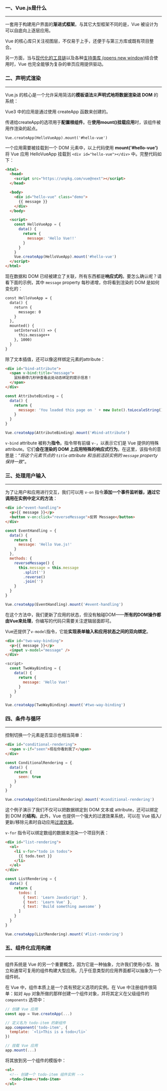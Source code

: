 ### 一、Vue.js是什么

---

一套用于构建用户界面的**渐进式框架**。与其它大型框架不同的是，Vue 被设计为可以自底向上逐层应用。

Vue 的核心库只关注视图层，不仅易于上手，还便于与第三方库或既有项目整合。

另一方面，当与[现代化的工具链](https://www.javascriptc.com/vue3js/guide/single-file-component.html)以及各种[支持类库 (opens new window)](https://github.com/vuejs/awesome-vue#components--libraries)结合使用时，Vue 也完全能够为复杂的单页应用提供驱动。



### 二、声明式渲染

---

Vue.js 的核心是一个允许采用简洁的**模板语法**来**声明式地将数据渲染进 DOM** 的系统：

Vue3 中的应用是通过使用 createApp 函数来创建的。

传递给createApp的选项用于**配置根组件**。在**使用mount()挂载应用**时，该组件被用作渲染的起点。

```vue
Vue.createApp(HelloVueApp).mount('#hello-vue')
```

一个应用需要被挂载到一个 DOM 元素中，以上代码使用 **mount('#hello-vue')** 将 Vue 应用 HelloVueApp 挂载到 `<div id="hello-vue"></div>` 中。完整代码如下：

```html
<html>
  <head>
    <script src="https://unpkg.com/vue@next"></script>
  </head>

  <body>
    <div id="hello-vue" class="demo">
      {{ message }}
    </div>
  </body>

  <script>
    const HelloVueApp = {
      data() {
        return {
          message: 'Hello Vue!!'
        }
      }
    }
    Vue.createApp(HelloVueApp).mount('#hello-vue')
  </script>
</html>
```

现在数据和 DOM 已经被建立了关联，所有东西都是**响应式的**。要怎么确认呢？请看下面的示例，其中 `message` property 每秒递增，你将看到渲染的 DOM 是如何变化的：

```html
const HelloVueApp = {
  data() {
    return {
      message: 0
    }
  },
  mounted() {
    setInterval(() => {
      this.message++
    }, 1000)
  }
}
```

除了文本插值，还可以像这样绑定元素的attribute：

```html
<div id="bind-attribute">
  <span v-bind:title="message">
    鼠标悬停几秒钟查看此处动态绑定的提示信息！
  </span>
</div>
```

```js
const AttributeBinding = {
  data() {
    return {
      message: 'You loaded this page on ' + new Date().toLocaleString()
    }
  }
}

Vue.createApp(AttributeBinding).mount('#bind-attribute')
```

`v-bind` attribute 被称为**指令**。指令带有前缀 `v-`，以表示它们是 Vue 提供的特殊 attribute。它们**会在渲染的 DOM 上应用特殊的响应式行为**。在这里，该指令的意思是：“*将这个元素节点的 `title` attribute 和当前活跃实例的 `message` property 保持一致*”。



### 三、处理用户输入

---

为了让用户和应用进行交互，我们可以用 `v-on` 指令**添加一个事件监听器，通过它调用在实例中定义的方法**：

```html
<div id="event-handling">
  <p>{{ message }}</p>
  <button v-on:click="reverseMessage">反转 Message</button>
</div>
```

```js
const EventHandling = {
  data() {
    return {
      message: 'Hello Vue.js!'
    }
  },
  methods: {
    reverseMessage() {
      this.message = this.message
        .split('')
        .reverse()
        .join('')
    }
  }
}

Vue.createApp(EventHandling).mount('#event-handling')
```

在这个方法中，我们更新了应用的状态，但没有触碰DOM——**所有的DOM操作都由Vue来处理**，你编写的代码只需要关注逻辑层面即可。

Vue还提供了`v-model`指令，它能**实现表单输入和应用状态之间的双向绑定**。

```html
<div id="two-way-binding">
  <p>{{ message }}</p>
  <input v-model="message" />
</div>
```

```js
<script>
  const TwoWayBinding = {
    data() {
      return {
        message: 'Hello Vue!'
      }
    }
  }

Vue.createApp(TwoWayBinding).mount('#two-way-binding')
```



### 四、条件与循环

---

控制切换一个元素是否显示也相当简单：

```html
<div id="conditional-rendering">
  <span v-if="seen">现在你看到我了</span>
</div>
```

```js
const ConditionalRendering = {
  data() {
    return {
      seen: true
    }
  }
}

Vue.createApp(ConditionalRendering).mount('#conditional-rendering')
```

这个例子演示了我们不仅可以把数据绑定到 DOM 文本或 attribute，还可以绑定到 DOM 的**结构**。此外，Vue 也提供一个强大的过渡效果系统，可以在 Vue 插入/更新/移除元素时自动应用[过渡效果](https://www.javascriptc.com/vue3js/guide/transitions-enterleave.html)。

`v-for` 指令可以绑定数组的数据来渲染一个项目列表：

```html
<div id="list-rendering">
  <ol>
    <li v-for="todo in todos">
      {{ todo.text }}
    </li>
  </ol>
</div>
```

```js
const ListRendering = {
  data() {
    return {
      todos: [
        { text: 'Learn JavaScript' },
        { text: 'Learn Vue' },
        { text: 'Build something awesome' }
      ]
    }
  }
}

Vue.createApp(ListRendering).mount('#list-rendering')
```



### 五、组件化应用构建

---

组件系统是 Vue 的另一个重要概念，因为它是一种抽象，允许我们使用小型、独立和通常可复用的组件构建大型应用。几乎任意类型的应用界面都可以抽象为一个组件树。

在 Vue 中，组件本质上是一个具有预定义选项的实例。在 Vue 中注册组件很简单：如对 `App` 对象所做的那样创建一个组件对象，并将其定义在父级组件的 `components` 选项中：

```js
// 创建 Vue 应用
const app = Vue.createApp(...)

// 定义名为 todo-item 的新组件
app.component('todo-item', {
  template: `<li>This is a todo</li>`
})

// 挂载 Vue 应用
app.mount(...)
```

将其放到另一个组件的模版中：

```html
<ol>
  <!-- 创建一个 todo-item 组件实例 -->
  <todo-item></todo-item>
</ol>
```

















































